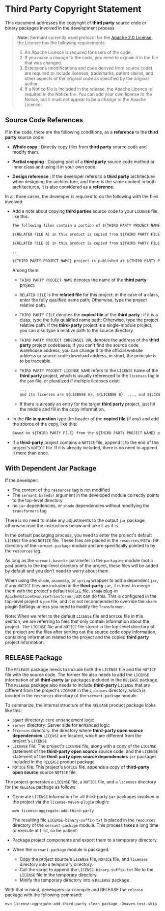 # Third Party Copyright Statement

This document addresses the copyright of **third party** source code or binary packages involved in the development process

> **Note:**
> Sermant currently used protocol for the [Apache 2.0 License](http://www.apache.org/licenses/LICENSE-2.0.html), the License has the following requirements:
>
> 1. An Apache Licence is required for users of the code.
> 2. If you make a change to the code, you need to explain it in the file that was changed.
> 3. Extensions (modifications and code derived from source code) are required to include licenses, trademarks, patent claims, and other aspects of the original code as specified by the original author.
> 4. If a Notice file is included in the release, the Apache Licence is required in the Notice file. You can add your own license to the Notice, but it must not appear to be a change to the Apache Licence.

## Source Code References

If in the code, there are the following conditions, as a **reference** to the **third party** source code:

- **Whole copy** : Directly copy files from **third party** source code and modify them.

- **Partial copying** : Copying part of a **third party** source code method or inner class and using it in your own code.

- **Design reference** : If the developer refers to a **third party** architecture when designing the architecture, and there is the same content in both architectures, it is also considered as a **reference**.

In all three cases, the developer is required to do the following with the files involved:

- Add a note about copying **third parties** source code to your `LICENSE` file, like this:
  ```txt
  The following files contain a portion of ${THIRD PARTY PROJECT NAME} project.
  
  ${RELATED FILE A} in this product is copied from ${THIRD PARTY FILE A} of ${THIRD PARTY PROJECT NAME} project.
  
  ${RELATED FILE B} in this product is copied from ${THIRD PARTY FILE B} of ${THIRD PARTY PROJECT NAME} project.
  
  ...
  
  ${THIRD PARTY PROJECT NAME} project is published at ${THIRD PARTY PROJECT CODEBASES URL} and its license is ${THIRD PARTY PROJECT LICENSE NAME}.
  ```

  Among them:

  - `THIRD PARTY PROJECT NAME` denotes the name of the **third party** project.

  - `RELATED FILE` is the **related file** for this project: in the case of a class, enter the fully qualified name path; Otherwise, type the project relative path.

  - `THIRD PARTY FILE` denotes the **copied file** of the **third party** : if it is a class, type the fully qualified name path; Otherwise, type the project relative path. If the **third-party** project is a single-module project, you can also type a relative path to the source directory.

  - `THIRD PARTY PROJECT CODEBASES URL` denotes the address of the **third party** project codebases; If you can't find the source code warehouse address, you can change it to the official website address or source code download address, in short, the principle is to be traceable.

  - `THIRD PARTY PROJECT LICENSE NAME` refers to the `LICENSE` name of the **third party** project, which is usually referenced to the `licenses` tag in the `pom` file, or pluralized if multiple licenses exist:

    ```txt
    ...
    and its licenses are ${LICENSE A}, ${LICENSE B}, ..., and ${LICENSE C}.
    ```
  - If there is already an entry for the target **third party** project, just hit the middle and fill in the copy information.

- In the **file in question** type the header of the **copied file** (if any) and add the source of the copy, like this:

  ```txt
  Based on ${THIRD PARTY FILE} from the ${THIRD PARTY PROJECT NAME} project.
  ```
- If a **third-party** project contains a `NOTICE` file, append it to the end of the project's `NOTICE` file. If it is already included, there is no need to append it more than once.

## With Dependent Jar Package

If the developer:

- The content of the `resources` tag is not modified
- The `sermant.basedir` argument in the developed module correctly points to the top-level directory
- no `jar` dependencies, or `shade` dependencies without modifying the `transformers` tag

There is no need to make any adjustments to the output `jar` package, otherwise read the instructions below and take it as it is.

In the default packaging process, you need to enter the project's default `LICENSE` file and `NOTICE` file. These files are placed in the `resources/META-INF` directory of the `sermant-package` module and are specifically pointed to by the `resources` tag.

As long as the `sermant.basedir` parameter in the `packaging` module (not a `pom`) points to the top-level directory of the project, these files will be added by default and you don't need to worry about them.

When using the `shade`, `assembly`, or `spring` wrapper to add a dependent `jar`, if any `NOTICE` files are included in the **third-party** `jar`, it is best to merge them with the project's default `NOTICE` file. `shade` plug-in `ApacheNoticeResourceTransformer` just can do this. This is configured in the top-level project's `pom` file, and it is not recommended to override the `shade` plugin Settings unless you need to modify the `Transformer`.

Note: When we refer to the default `LICENSE` file and `NOTICE` file in this section, we are referring to files that only contain information about the project. The `LICENSE` file and `NOTICE` file stored in the top-level directory of the project are the files after sorting out the source code copy information, containing information related to the project and the copied **third party** project information.

## RELEASE Package

The `RELEASE` package needs to include both the `LICENSE` file and the `NOTICE` file with the source code. The former file also needs to add the `LICENSE` information of all **third-party** jar packages included in the `RELEASE` package. The `RELEASE` package also needs to include **third-party** `LICENSE` that are different from the project's `LICENSE` in the `Licenses` directory, which is located in the `resources` directory of the `sermant-package` module.

To summarize, the internal structure of the `RELEASE` product package looks like this:
- `agent` directory: core enhancement logic
- `server` directory: Server side for enhanced logic
- `licenses` directory: the directory where **third-party open source dependencies** `LICENSE` are located, which are different from the project's `LICENSE`
- `LICENSE` file: The project's `LICENSE` file, along with a copy of the `LICENSE` statement of the **third-party open source** source code, and the `LICENSE` statement of the **third-party open source dependencies** `jar` packages included in the `RELEASE` product package
- `NOTICE` file: This project's `NOTICE` file, appends a copy of **third-party open source** source `NOTICE` file.

The project generates a `LICENSE` file, a `NOTICE` file, and a `licenses` directory for the `RELEASE` package as follows:

- Generate `LICENSE` information for all third-party `jar` packages involved in the project via the `license-maven-plugin` plugin:

  ```shell
  mvn license:aggregate-add-third-party
  ```
  The resulting file `LICENSE-binary-suffix-txt` is placed in the `resources` directory of the `sermant-package` module. This process takes a long time to execute at first, so be patient.

- Package project components and export them to a temporary directory.
- When the `sermant-package` module is packaged:
  - Copy the project source's `LICENSE` file, `NOTICE` file, and `licenses` directory into a temporary directory.
  - Call the script to append the `LICENSE-binary-suffix-txt` file to the `LICENSE` file in the temporary directory.
  - Minify the temporary directory into a `RELEASE` package.

With that in mind, developers can compile and RELEASE the `release` package with the following command:
```shell
mvn license:aggregate-add-third-party clean package -Dmaven.test.skip
```